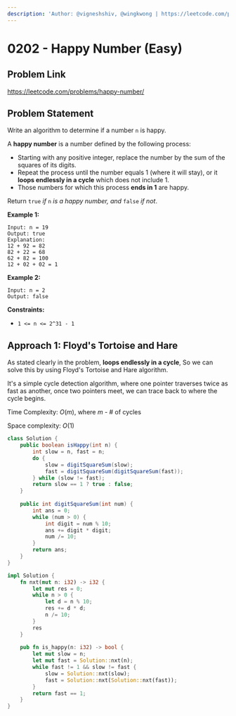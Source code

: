 ```yaml
---
description: 'Author: @vigneshshiv, @wingkwong | https://leetcode.com/problems/happy-number/'
---
```


# 0202 - Happy Number (Easy)

## Problem Link

https://leetcode.com/problems/happy-number/

## Problem Statement

Write an algorithm to determine if a number `n` is happy.

A **happy number** is a number defined by the following process:

* Starting with any positive integer, replace the number by the sum of the squares of its digits.
* Repeat the process until the number equals 1 (where it will stay), or it **loops endlessly in a cycle** which does not include 1.
* Those numbers for which this process **ends in 1** are happy.

Return `true` _if_ `n` _is a happy number, and_ `false` _if not_.

**Example 1:**

```
Input: n = 19
Output: true
Explanation:
12 + 92 = 82
82 + 22 = 68
62 + 82 = 100
12 + 02 + 02 = 1
```

**Example 2:**

```
Input: n = 2
Output: false
```

**Constraints:**

* `1 <= n <= 2^31 - 1`

## Approach 1: Floyd's Tortoise and Hare

As stated clearly in the problem, **loops endlessly in a cycle**, So we can solve this by using Floyd's Tortoise and Hare algorithm.

It's a simple cycle detection algorithm, where one pointer traverses twice as fast as another, once two pointers meet, we can trace back to where the cycle begins.

Time Complexity: $O(m)$, where $m$ - # of cycles

Space complexity: $O(1)$

<Tabs>
<TabItem value="java" label="Java">
<SolutionAuthor name="@vigneshshiv"/>

```java
class Solution {
    public boolean isHappy(int n) {
        int slow = n, fast = n;
        do {
            slow = digitSquareSum(slow);
            fast = digitSquareSum(digitSquareSum(fast));
        } while (slow != fast);
        return slow == 1 ? true : false;
    }
    
    public int digitSquareSum(int num) {
        int ans = 0;
        while (num > 0) {
            int digit = num % 10;
            ans += digit * digit;
            num /= 10;
        }
        return ans;
    }
}
```

</TabItem>

<TabItem value="rs" label="Rust">
<SolutionAuthor name="@wingkwong"/>

```rs
impl Solution {
    fn nxt(mut n: i32) -> i32 {
        let mut res = 0;
        while n > 0 {
            let d = n % 10;
            res += d * d;
            n /= 10;
        }
        res
    }
    
    pub fn is_happy(n: i32) -> bool {
        let mut slow = n;
        let mut fast = Solution::nxt(n);
        while fast != 1 && slow != fast {
            slow = Solution::nxt(slow);
            fast = Solution::nxt(Solution::nxt(fast));
        }
        return fast == 1;
    }
}
```

</TabItem>
</Tabs>
